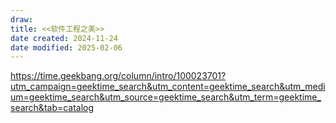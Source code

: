 ```yaml
---
draw:
title: <<软件工程之美>>
date created: 2024-11-24
date modified: 2025-02-06
---
```


https://time.geekbang.org/column/intro/100023701?utm_campaign=geektime_search&utm_content=geektime_search&utm_medium=geektime_search&utm_source=geektime_search&utm_term=geektime_search&tab=catalog
